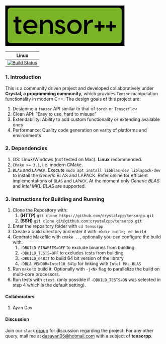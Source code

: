 ![](./extra/logo.png)

| Linux |
| ----- |
| [![Build Status](https://travis-ci.com/crystalcpp/tensorpp.svg?branch=master)](https://travis-ci.com/crystalcpp/tensorpp) |

### 1. Introduction
This is a community driven project and developed collaboratively under **Crystal, a programming community**, which provides `Tensor` manipulation functionality in modern C++. The design goals of this project are:

1. Designing a `tensor` API similar to that of `torch` or `Tensorflow`
2. Clean API: "Easy to use, hard to misuse"
3. Extendability: Ability to add custom functionality or extending available ones
4. Performance: Quality code generation on varity of platforms and environments

### 2. Dependencies

1. OS: Linux/Windows (not tested on Mac). **Linux** recommended.
2. `CMake >= 3.1`, i.e. modern CMake.
3. `BLAS` and `LAPACK`. Execute `sudo apt install libblas-dev liblapack-dev` to install the *Generic* BLAS and LAPACK. Refer online for efficient implementations of `BLAS` and `LAPACK`. At the moment only *Generic BLAS* and *Intel MKL-BLAS* are supported.

### 3. Instructions for Building and Running

1. Clone the Repository with:
   1. **(HTTP)** `git clone https://github.com/crystalcpp/tensorpp.git`
   2. **(SSH)** `git clone git@github.com:crystalcpp/tensorpp.git`
2. Enter the repository folder with `cd tensorpp`
3. Create a build directory and enter it with: `mkdir build; cd build`
4. Generate Makefile with `cmake ..`, optionally you can configure the build with:
   1. `-DBUILD_BINARIES=OFF` to exclude binaries from building
   2. `-DBUILD_TESTS=OFF` to excludes tests from building
   3. `-DBUILD_64BIT` to build 64 bit version of the library
   4. `-DBLA_VENDOR=Intel10_64lp` for linking with `Intel MKL-BLAS`
5. Run `make` to build it. Optionally with `-j<N>` flag to parallelize the build on multi-core processors.
6. Run tests with `ctest`. (only possible if `-DBUILD_TESTS=ON` was selected in step 4 which is the default setting).

#### Collaborators

1. Ayan Das

#### Discussion
Join our `slack` [group](https://join.slack.com/t/crystal-code/shared_invite/enQtMzgyOTk3NTc1NDYxLTYwOWVhMGRjNGVmODJhMGQ0OTM5ZGJhOWZhMzhmZWEyMTk0ZGMwZGZjZjM0MzZlNDVkZDkwZjBjYjFjNTRiMTI) for discussion regarding the project. For any other query, mail me at dasayan05@hotmail.com with a subject of **tensorpp**.
